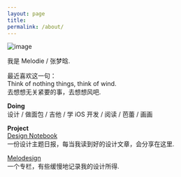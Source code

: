 ```yaml
---
layout: page
title: 
permalink: /about/
---
```

![image](http://7xldlp.com1.z0.glb.clouddn.com/DSCF2025s.png)  
  
  
我是 Melodie / 张梦晗.
  

最近喜欢这一句：   
Think of nothing things, think of wind.  
去想想无关紧要的事，去想想风吧.

**Doing**  
设计 / 做面包 / 吉他 / 学 iOS 开发 / 阅读 / 芭蕾 / 画画

**Project**    
[Design Notebook](http://dudu.zhihu.com/circle/68509)   
一份设计主题日报，每当我读到好的设计文章，会分享在这里.
  
[Melodesign](http://zhuanlan.zhihu.com/melodie)  
一个专栏，有些缓慢地记录我的设计所得.





